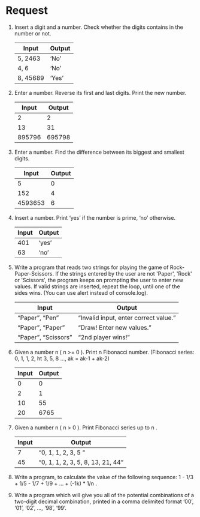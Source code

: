 # Request

1. Insert a digit and a number. Check whether the digits contains in the number or not.

      |    Input      |     Output    |
      | ------------- | ------------- |
      | 5, 2463       | ‘No’          |
      | 4, 6          | ‘No’          |
      | 8, 45689      | ‘Yes’         |
      
2. Enter a number. Reverse its first and last digits. Print the new number.

      |    Input      |     Output    |
      | ------------- | ------------- |
      | 2             | 2             |
      | 13            | 31            |
      | 895796        | 695798        |
      
 3. Enter a number. Find the difference between its biggest and smallest digits. 
 
      |    Input      |     Output    |
      | ------------- | ------------- |
      | 5             | 0             |
      | 152           | 4             |
      | 4593653       | 6             |
      
  4. Insert a number. Print ‘yes’ if the number is prime, ‘no’ otherwise. 
  
      |    Input      |     Output    |
      | ------------- | ------------- |
      | 401           | ‘yes’         |
      | 63            | ‘no’          |
      
  5.  Write a program that reads two strings for playing the game of Rock-Paper-Scissors. If the strings entered by the user are    not  'Paper', 'Rock' or 'Scissors', the program keeps on prompting the user to enter new values. If valid strings are inserted, repeat the loop, until one of the sides wins. (You can use alert instead of console.log). 
  
      |    Input                 |     Output                                   |
      | ------------------------ | -------------------------------------------- |
      | “Paper”, “Pen”           | “Invalid input, enter correct value.”        |
      | “Paper”, “Paper”         | “Draw! Enter new values.”                    |
      | “Paper”, “Scissors”      | “2nd player wins!”                           |
      
 6. Given a number n ( n >= 0 ). Print n Fibonacci number.  (Fibonacci series: 0, 1, 1, 2, ht 3, 5, 8 …, ak = ak-1 + ak-2)
 
      |    Input      |     Output    |
      | ------------- | ------------- |
      | 0             | 0             |
      | 2             | 1             |
      | 10            | 55            |
      | 20            | 6765          |
      
   7. Given a number n ( n > 0 ). Print Fibonacci series up to n .
   
      |    Input      |     Output                        |
      | ------------- | --------------------------------- |
      | 7             | “0, 1, 1, 2, 3, 5 “               |
      | 45            | “0, 1, 1, 2, 3, 5, 8, 13, 21, 44” |
      
   8. Write a program, to calculate the value of the following sequence: 1 - 1/3 + 1/5 - 1/7 + 1/9 + … + (-1k) * 1/n .
   
   9. Write a program which will give you all of the potential combinations of a two-digit decimal combination, printed in a comma delimited format ‘00’, ‘01’, ‘02’, …, ‘98’, ‘99’.

      

     
      
     
